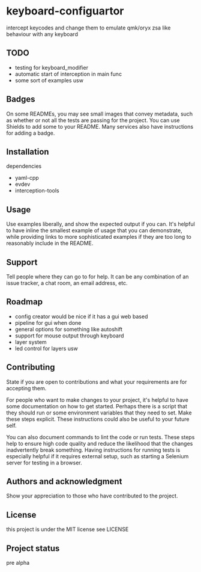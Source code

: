 # keyboard-configuartor

intercept keycodes and change them to emulate qmk/oryx zsa like behaviour with any keyboard

## TODO
 - testing for keyboard_modifier
 - automatic start of interception in main func
 - some sort of examples usw


## Badges
On some READMEs, you may see small images that convey metadata, such as whether or not all the tests are passing for the project. You can use Shields to add some to your README. Many services also have instructions for adding a badge.

## Installation
dependencies
 - yaml-cpp
 - evdev
 - interception-tools

## Usage
Use examples liberally, and show the expected output if you can. It's helpful to have inline the smallest example of usage that you can demonstrate, while providing links to more sophisticated examples if they are too long to reasonably include in the README.

## Support
Tell people where they can go to for help. It can be any combination of an issue tracker, a chat room, an email address, etc.

## Roadmap
 - config creator would be nice if it has a gui web based
 - pipeline for gui when done
 - general options for something like autoshift
 - support for mouse output through keyboard
 - layer system
 - led control for layers usw

## Contributing
State if you are open to contributions and what your requirements are for accepting them.

For people who want to make changes to your project, it's helpful to have some documentation on how to get started. Perhaps there is a script that they should run or some environment variables that they need to set. Make these steps explicit. These instructions could also be useful to your future self.

You can also document commands to lint the code or run tests. These steps help to ensure high code quality and reduce the likelihood that the changes inadvertently break something. Having instructions for running tests is especially helpful if it requires external setup, such as starting a Selenium server for testing in a browser.

## Authors and acknowledgment
Show your appreciation to those who have contributed to the project.

## License
this project is under the MIT license see LICENSE

## Project status
pre alpha
